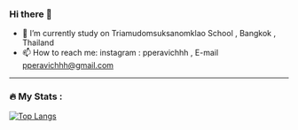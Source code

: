 ### Hi there 👋

- 🔭 I’m currently study on Triamudomsuksanomklao School , Bangkok , Thailand
- 📫 How to reach me: instagram : pperavichhh , E-mail pperavichhh@gmail.com


---

### :fire: My Stats :
[![Top Langs](https://github-readme-stats.vercel.app/api/top-langs/?username=pperavichhh&layout=compact&theme=vision-friendly-dark)](https://github.com/anuraghazra/github-readme-stats)



